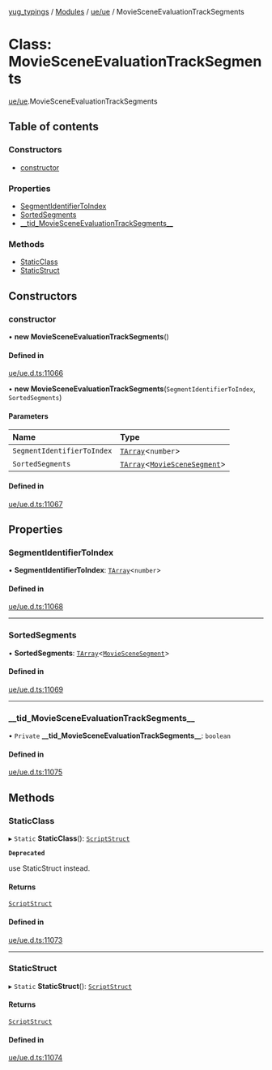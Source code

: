 [yug_typings](../README.md) / [Modules](../modules.md) / [ue/ue](../modules/ue_ue.md) / MovieSceneEvaluationTrackSegments

# Class: MovieSceneEvaluationTrackSegments

[ue/ue](../modules/ue_ue.md).MovieSceneEvaluationTrackSegments

## Table of contents

### Constructors

- [constructor](ue_ue.MovieSceneEvaluationTrackSegments.md#constructor)

### Properties

- [SegmentIdentifierToIndex](ue_ue.MovieSceneEvaluationTrackSegments.md#segmentidentifiertoindex)
- [SortedSegments](ue_ue.MovieSceneEvaluationTrackSegments.md#sortedsegments)
- [\_\_tid\_MovieSceneEvaluationTrackSegments\_\_](ue_ue.MovieSceneEvaluationTrackSegments.md#__tid_moviesceneevaluationtracksegments__)

### Methods

- [StaticClass](ue_ue.MovieSceneEvaluationTrackSegments.md#staticclass)
- [StaticStruct](ue_ue.MovieSceneEvaluationTrackSegments.md#staticstruct)

## Constructors

### constructor

• **new MovieSceneEvaluationTrackSegments**()

#### Defined in

[ue/ue.d.ts:11066](https://github.com/YugMetaverse/yug_typings/blob/25cad34/ue/ue.d.ts#L11066)

• **new MovieSceneEvaluationTrackSegments**(`SegmentIdentifierToIndex`, `SortedSegments`)

#### Parameters

| Name | Type |
| :------ | :------ |
| `SegmentIdentifierToIndex` | [`TArray`](../interfaces/ue_puerts.TArray.md)<`number`\> |
| `SortedSegments` | [`TArray`](../interfaces/ue_puerts.TArray.md)<[`MovieSceneSegment`](ue_ue.MovieSceneSegment.md)\> |

#### Defined in

[ue/ue.d.ts:11067](https://github.com/YugMetaverse/yug_typings/blob/25cad34/ue/ue.d.ts#L11067)

## Properties

### SegmentIdentifierToIndex

• **SegmentIdentifierToIndex**: [`TArray`](../interfaces/ue_puerts.TArray.md)<`number`\>

#### Defined in

[ue/ue.d.ts:11068](https://github.com/YugMetaverse/yug_typings/blob/25cad34/ue/ue.d.ts#L11068)

___

### SortedSegments

• **SortedSegments**: [`TArray`](../interfaces/ue_puerts.TArray.md)<[`MovieSceneSegment`](ue_ue.MovieSceneSegment.md)\>

#### Defined in

[ue/ue.d.ts:11069](https://github.com/YugMetaverse/yug_typings/blob/25cad34/ue/ue.d.ts#L11069)

___

### \_\_tid\_MovieSceneEvaluationTrackSegments\_\_

• `Private` **\_\_tid\_MovieSceneEvaluationTrackSegments\_\_**: `boolean`

#### Defined in

[ue/ue.d.ts:11075](https://github.com/YugMetaverse/yug_typings/blob/25cad34/ue/ue.d.ts#L11075)

## Methods

### StaticClass

▸ `Static` **StaticClass**(): [`ScriptStruct`](ue_ue.ScriptStruct.md)

**`Deprecated`**

use StaticStruct instead.

#### Returns

[`ScriptStruct`](ue_ue.ScriptStruct.md)

#### Defined in

[ue/ue.d.ts:11073](https://github.com/YugMetaverse/yug_typings/blob/25cad34/ue/ue.d.ts#L11073)

___

### StaticStruct

▸ `Static` **StaticStruct**(): [`ScriptStruct`](ue_ue.ScriptStruct.md)

#### Returns

[`ScriptStruct`](ue_ue.ScriptStruct.md)

#### Defined in

[ue/ue.d.ts:11074](https://github.com/YugMetaverse/yug_typings/blob/25cad34/ue/ue.d.ts#L11074)
